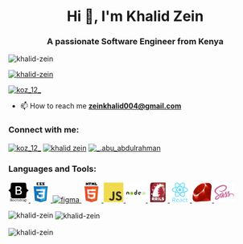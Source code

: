 <h1 align="center">Hi 👋, I'm Khalid Zein</h1>
<h3 align="center">A passionate Software Engineer from Kenya</h3>

<p align="left"> <img src="https://komarev.com/ghpvc/?username=khalid-zein&label=Profile%20views&color=0e75b6&style=flat" alt="khalid-zein" /> </p>

<p align="left"> <a href="https://github.com/ryo-ma/github-profile-trophy"><img src="https://github-profile-trophy.vercel.app/?username=khalid-zein" alt="khalid-zein" /></a> </p>

<p align="left"> <a href="https://twitter.com/koz_12_" target="blank"><img src="https://img.shields.io/twitter/follow/koz_12_?logo=twitter&style=for-the-badge" alt="koz_12_" /></a> </p>

- 📫 How to reach me **zeinkhalid004@gmail.com**

<h3 align="left">Connect with me:</h3>
<p align="left">
<a href="https://twitter.com/koz_12_" target="blank"><img align="center" src="https://raw.githubusercontent.com/rahuldkjain/github-profile-readme-generator/master/src/images/icons/Social/twitter.svg" alt="koz_12_" height="30" width="40" /></a>
<a href="https://linkedin.com/in/khalid zein" target="blank"><img align="center" src="https://raw.githubusercontent.com/rahuldkjain/github-profile-readme-generator/master/src/images/icons/Social/linked-in-alt.svg" alt="khalid zein" height="30" width="40" /></a>
<a href="https://instagram.com/_.abu_abdulrahman" target="blank"><img align="center" src="https://raw.githubusercontent.com/rahuldkjain/github-profile-readme-generator/master/src/images/icons/Social/instagram.svg" alt="_.abu_abdulrahman" height="30" width="40" /></a>
</p>

<h3 align="left">Languages and Tools:</h3>
<p align="left"> <a href="https://getbootstrap.com" target="_blank" rel="noreferrer"> <img src="https://raw.githubusercontent.com/devicons/devicon/master/icons/bootstrap/bootstrap-plain-wordmark.svg" alt="bootstrap" width="40" height="40"/> </a> <a href="https://www.w3schools.com/css/" target="_blank" rel="noreferrer"> <img src="https://raw.githubusercontent.com/devicons/devicon/master/icons/css3/css3-original-wordmark.svg" alt="css3" width="40" height="40"/> </a> <a href="https://www.figma.com/" target="_blank" rel="noreferrer"> <img src="https://www.vectorlogo.zone/logos/figma/figma-icon.svg" alt="figma" width="40" height="40"/> </a> <a href="https://www.w3.org/html/" target="_blank" rel="noreferrer"> <img src="https://raw.githubusercontent.com/devicons/devicon/master/icons/html5/html5-original-wordmark.svg" alt="html5" width="40" height="40"/> </a> <a href="https://developer.mozilla.org/en-US/docs/Web/JavaScript" target="_blank" rel="noreferrer"> <img src="https://raw.githubusercontent.com/devicons/devicon/master/icons/javascript/javascript-original.svg" alt="javascript" width="40" height="40"/> </a> <a href="https://nodejs.org" target="_blank" rel="noreferrer"> <img src="https://raw.githubusercontent.com/devicons/devicon/master/icons/nodejs/nodejs-original-wordmark.svg" alt="nodejs" width="40" height="40"/> </a> <a href="https://rubyonrails.org" target="_blank" rel="noreferrer"> <img src="https://raw.githubusercontent.com/devicons/devicon/master/icons/rails/rails-original-wordmark.svg" alt="rails" width="40" height="40"/> </a> <a href="https://reactjs.org/" target="_blank" rel="noreferrer"> <img src="https://raw.githubusercontent.com/devicons/devicon/master/icons/react/react-original-wordmark.svg" alt="react" width="40" height="40"/> </a> <a href="https://www.ruby-lang.org/en/" target="_blank" rel="noreferrer"> <img src="https://raw.githubusercontent.com/devicons/devicon/master/icons/ruby/ruby-original.svg" alt="ruby" width="40" height="40"/> </a> <a href="https://sass-lang.com" target="_blank" rel="noreferrer"> <img src="https://raw.githubusercontent.com/devicons/devicon/master/icons/sass/sass-original.svg" alt="sass" width="40" height="40"/> </a> </p>

<p><img align="left" src="https://github-readme-stats.vercel.app/api/top-langs?username=khalid-zein&show_icons=true&locale=en&layout=compact" alt="khalid-zein" /></p>

<p>&nbsp;<img align="center" src="https://github-readme-stats.vercel.app/api?username=khalid-zein&show_icons=true&locale=en" alt="khalid-zein" /></p>

<p><img align="center" src="https://github-readme-streak-stats.herokuapp.com/?user=khalid-zein&" alt="khalid-zein" /></p>
